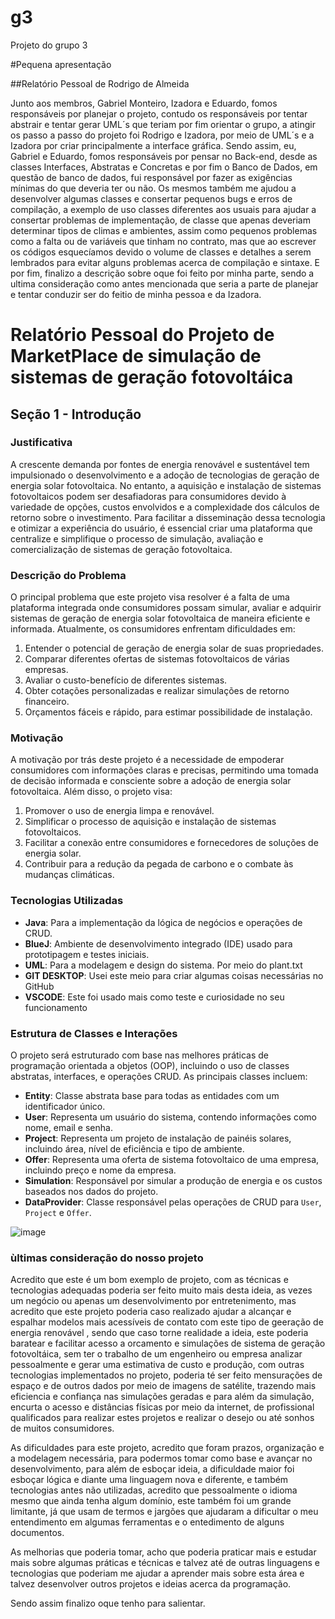 # g3
Projeto do grupo 3


#Pequena apresentação

##Relatório Pessoal de Rodrigo de Almeida

Junto aos membros, Gabriel Monteiro, Izadora e Eduardo, fomos responsáveis por planejar o projeto, contudo os responsáveis por tentar abstrair e tentar gerar UML´s que teriam por fim orientar o grupo, a atingir os passo a passo do projeto foi Rodrigo e Izadora, por meio de UML´s e a Izadora por criar principalmente a interface gráfica. Sendo assim, eu, Gabriel e Eduardo, fomos responsáveis por pensar no Back-end, desde as classes Interfaces, Abstratas e Concretas e por fim o Banco de Dados, em questão de banco de dados, fui responsável por fazer as exigências mínimas do que deveria ter ou não. Os mesmos também me ajudou a desenvolver algumas classes e consertar pequenos bugs e erros de compilação, a exemplo de uso classes diferentes aos usuais para ajudar a consertar problemas de implementação, de classe que apenas deveriam determinar tipos de climas e ambientes, assim como pequenos problemas como a falta ou de variáveis que tinham no contrato, mas que ao escrever os códigos esquecíamos devido o volume de classes e detalhes a serem lembrados para evitar alguns problemas acerca de compilação e sintaxe. E por fim, finalizo a descrição sobre oque foi feito por minha parte, sendo a ultima consideração como antes mencionada que seria a parte de planejar e tentar conduzir ser do feitio de minha pessoa e da Izadora.

# Relatório Pessoal do Projeto de MarketPlace de simulação de sistemas de geração fotovoltáica

## Seção 1 - Introdução

### Justificativa
A crescente demanda por fontes de energia renovável e sustentável tem impulsionado o desenvolvimento e a adoção de tecnologias de geração de energia solar fotovoltaica. No entanto, a aquisição e instalação de sistemas fotovoltaicos podem ser desafiadoras para consumidores devido à variedade de opções, custos envolvidos e a complexidade dos cálculos de retorno sobre o investimento. Para facilitar a disseminação dessa tecnologia e otimizar a experiência do usuário, é essencial criar uma plataforma que centralize e simplifique o processo de simulação, avaliação e comercialização de sistemas de geração fotovoltaica.

### Descrição do Problema
O principal problema que este projeto visa resolver é a falta de uma plataforma integrada onde consumidores possam simular, avaliar e adquirir sistemas de geração de energia solar fotovoltaica de maneira eficiente e informada. Atualmente, os consumidores enfrentam dificuldades em:
1. Entender o potencial de geração de energia solar de suas propriedades.
2. Comparar diferentes ofertas de sistemas fotovoltaicos de várias empresas.
3. Avaliar o custo-benefício de diferentes sistemas.
4. Obter cotações personalizadas e realizar simulações de retorno financeiro.
5. Orçamentos fáceis e rápido, para estimar possibilidade de instalação.

### Motivação
A motivação por trás deste projeto é a necessidade de empoderar consumidores com informações claras e precisas, permitindo uma tomada de decisão informada e consciente sobre a adoção de energia solar fotovoltaica. Além disso, o projeto visa:
1. Promover o uso de energia limpa e renovável.
2. Simplificar o processo de aquisição e instalação de sistemas fotovoltaicos.
3. Facilitar a conexão entre consumidores e fornecedores de soluções de energia solar.
4. Contribuir para a redução da pegada de carbono e o combate às mudanças climáticas.

### Tecnologias Utilizadas
- **Java**: Para a implementação da lógica de negócios e operações de CRUD.
- **BlueJ**: Ambiente de desenvolvimento integrado (IDE) usado para prototipagem e testes iniciais.
- **UML**: Para a modelagem e design do sistema. Por meio do plant.txt
- **GIT DESKTOP**: Usei este meio para criar algumas coisas necessárias no GitHub
- **VSCODE**: Este foi usado mais como teste e curiosidade no seu funcionamento

### Estrutura de Classes e Interações
O projeto será estruturado com base nas melhores práticas de programação orientada a objetos (OOP), incluindo o uso de classes abstratas, interfaces, e operações CRUD. As principais classes incluem:

- **Entity**: Classe abstrata base para todas as entidades com um identificador único.
- **User**: Representa um usuário do sistema, contendo informações como nome, email e senha.
- **Project**: Representa um projeto de instalação de painéis solares, incluindo área, nível de eficiência e tipo de ambiente.
- **Offer**: Representa uma oferta de sistema fotovoltaico de uma empresa, incluindo preço e nome da empresa.
- **Simulation**: Responsável por simular a produção de energia e os custos baseados nos dados do projeto.
- **DataProvider**: Classe responsável pelas operações de CRUD para `User`, `Project` e `Offer`.


![image](https://github.com/user-attachments/assets/5f97c42c-3251-484d-8231-484e0ea48a18)

### ùltimas consideração do nosso projeto

Acredito que este é um bom exemplo de projeto, com as técnicas e tecnologias adequadas poderia ser feito muito mais desta ideia, as vezes um negócio ou apenas um desenvolvimento por entretenimento, mas acredito que este projeto poderia caso realizado ajudar a alcançar e espalhar modelos mais acessíveis de contato com este tipo de geeração de energia renovável , sendo que caso torne realidade a ideia, este poderia baratear e facilitar acesso a orcamento e simulações de sistema de geração fotovoltáica, sem ter o trabalho de um engenheiro ou empresa analizar pessoalmente e gerar uma estimativa de custo e produção, com outras tecnologias implementados no projeto, poderia té ser feito mensurações de espaço e de outros dados por meio de imagens de satélite, trazendo mais eficiencia e confiança nas simulações geradas e para além da simulação, encurta o acesso e distâncias  físicas por meio da internet, de profissional qualificados para realizar estes projetos e realizar o desejo ou até sonhos de muitos consumidores.

As dificuldades para este projeto, acredito que foram prazos, organização e a modelagem necessária, para podermos tomar como base e avançar no desenvolvimento, para além de esboçar ideia, a dificuldade maior foi esboçar lógica e diante uma linguagem nova e diferente, e também tecnologias antes não utilizadas, acredito que pessoalmente o idioma mesmo que ainda tenha algum domínio, este também foi um grande limitante, já que usam de termos e jargões que ajudaram a dificultar o meu entendimento em algumas ferramentas e o entedimento de alguns documentos.

As melhorias que poderia tomar, acho que poderia praticar mais e estudar mais sobre algumas práticas e técnicas e talvez até de outras linguagens e tecnologias que poderiam me ajudar a aprender mais sobre esta área e talvez desenvolver outros projetos e ideias acerca da programação.

Sendo assim finalizo oque  tenho para salientar.
